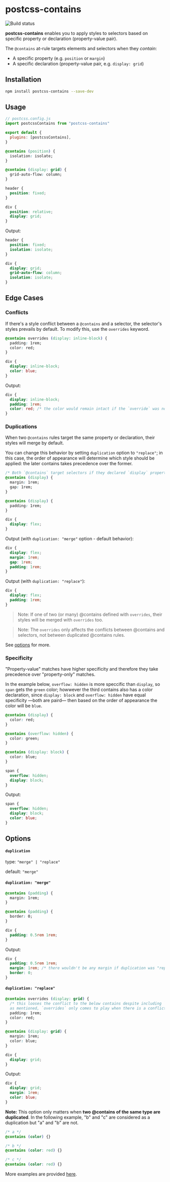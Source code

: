 # postcss-contains

![Build status](https://github.com/rnyell/postcss-contains/actions/workflows/ci.yml/badge.svg)

**postcss-contains** enables you to apply styles to selectors based on specific property or declaration (property-value pair).

The `@contains` at-rule targets elements and selectors when they _contain_:

- A specific property (e.g. `position` or `margin`)
- A specific declaration (property-value pair, e.g. `display: grid`)


## Installation

```sh
npm install postcss-contains --save-dev
```


## Usage

```js
// postcss.config.js
import postcssContains from "postcss-contains"

export default {
  plugins: [postcssContains],
}
```

```css
@contains (position) {
  isolation: isolate;
}

@contains (display: grid) {
  grid-auto-flow: column;
}

header {
  position: fixed;
}

div {
  position: relative;
  display: grid;
}
```

Output:

```css
header {
  position: fixed;
  isolation: isolate;
}

div {
  display: grid;
  grid-auto-flow: column;
  isolation: isolate;
}
```

## Edge Cases

### Conflicts

If there's a style conflict between a `@contains` and a selector, the selector's styles prevails by default. To modify this, use the `overrides` keyword.

```css
@contains overrides (display: inline-block) {
  padding: 1rem;
  color: red;
}

div {
  display: inline-block;
  color: blue;
}
```

Output:

```css
div {
  display: inline-block;
  padding: 1rem;
  color: red; /* the color would remain intact if the `override` was not present */
}
```


### Duplications

When two `@contains` rules target the same property or declaration, their styles will merge by default.

You can change this behavior by setting `duplication` option to `"replace"`; in this case, the order of appearance will determine which style should be applied: the later contains takes precedence over the former.

```css
/* Both `@contains` target selectors if they declared `display` property */
@contains (display) {
  margin: 1rem;
  gap: 1rem;
}

@contains (display) {
  padding: 1rem;
}

div {
  display: flex;
}
```

Output (with `duplication: "merge"` option - default behavior):

```css
div {
  display: flex;
  margin: 1rem;
  gap: 1rem;
  padding: 1rem;
}
```

Output (with `duplication: "replace"`):

```css
div {
  display: flex;
  padding: 1rem;
}
```

> Note: If one of two (or many) @contains defined with `overrides`, their styles will be merged with `overrides` too.

> Note: The `overrides` only affects the conflicts between @contains and selectors, not between duplicated @contains rules.

See [options](#options) for more.


### Specificity

"Property-value" matches have higher specificity and therefore they take precedence over "property-only" matches.

In the example below, `overflow: hidden` is more speccific than `display`, so `span` gets the `green` color; howwever the third contains also has a color declaration, since `display: block` and `overflow: hidden` have equal specificity —both are paird— then based on the order of appearance the color will be `blue`.

```css
@contains (display) {
  color: red;
}

@contains (overflow: hidden) {
  color: green;
}

@contains (display: block) {
  color: blue;
}

span {
  overflow: hidden;
  display: block;
}
```

Output:

```css
span {
  overflow: hidden;
  display: block;
  color: blue;
}
```


## Options

#### `duplication`

type: `"merge" | "replace"`

default: `"merge"`

#### `duplication: "merge"`

```css
@contains (padding) {
  margin: 1rem;
}

@contains (padding) {
  border: 0;
}

div {
  padding: 0.5rem 1rem;
}
```

Output:

```css
div {
  padding: 0.5rem 1rem;
  margin: 1rem; /* there wouldn't be any margin if duplication was "replace" */
  border: 0;
}
```

#### `duplication: "replace"`

```css
@contains overrides (display: grid) {
  /* this looses the conflict to the below contains despite including `overrides`;
  as mentioned, `overrides` only comes to play when there is a conflict between @contains and selectors styles, not when two `@contains` are duplicated. */
  padding: 1rem;
  color: red;
}

@contains (display: grid) {
  margin: 1rem;
  color: blue;
}

div {
  display: grid;
}
```

Output:

```css
div {
  display: grid;
  margin: 1rem;
  color: blue;
}
```

**Note:** This option only matters when **two @contains of the same type are duplicated**. In the following example, "b" and "c" are considered as a duplication but "a" and "b" are not.

```css
/* a */
@contains (color) {}

/* b */
@contains (color: red) {}

/* c */
@contains (color: red) {}
```

More examples are provided [here](./test/exmaples.md).
